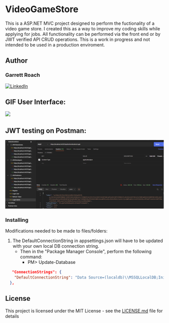 # VideoGameStore

<a name="readme-top"></a>

This is a ASP.NET MVC project designed to perform the fuctionality of a video game store. I created this as a way to improve my coding skills while applying for jobs. All functionality can be performed via the front end or by JWT verified API CRUD operations. This is a work in progress and not intended to be used in a production enviroment.

## Author
### Garrett Roach 
[![LinkedIn][linkedin-shield]][linkedin-url]


## GIF User Interface:
[![](Readme_Images/VideoGameStoreAnimationv1_1Mar2023.gif)](https://github.com/Groach5000/VideoGameStore)

## JWT testing on Postman:
[![](Readme_Images/JWT_protected_API.PNG)](https://github.com/Groach5000/VideoGameStore)

### Installing
Modifications needed to be made to files/folders:
1. The DefaultConnectionString in appsettings.json will have to be updated with your own local DB connection string.
   - Then in the "Package Manager Console", perform the following command:
     - PM> Update-Database
```json
   "ConnectionStrings": {
    "DefaultConnectionString": "Data Source=(localdb)\\MSSQLLocalDB;Initial Catalog=VideoGameStore-DB;Integrated Security=True"
  }, 
```
## License
This project is licensed under the MIT License - see the [LICENSE.md](LICENSE.md) file for details

[linkedin-shield]: https://img.shields.io/badge/-LinkedIn-black.svg?style=for-the-badge&logo=linkedin&colorB=009
[linkedin-url]: https://www.linkedin.com/in/garrett-roach-indiana/
